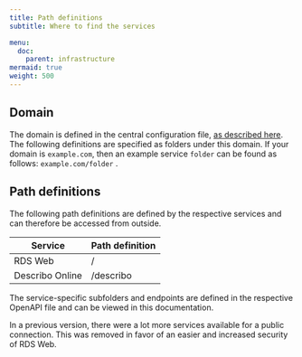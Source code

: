 ```yaml
---
title: Path definitions
subtitle: Where to find the services

menu:
  doc:
    parent: infrastructure
mermaid: true
weight: 500
---
```


## Domain

The domain is defined in the central configuration file, [as described here](/doc/getting-started/config/). The following definitions are specified as folders under this domain. If your domain is `example.com`, then an example service `folder` can be found as follows: `example.com/folder` .

## Path definitions

The following path definitions are defined by the respective services and can therefore be accessed from outside.

| Service         | Path definition |
| --------------- | --------------- |
| RDS Web         | /               |
| Describo Online | /describo       |

The service-specific subfolders and endpoints are defined in the respective OpenAPI file and can be viewed in this documentation.

In a previous version, there were a lot more services available for a public connection. This was removed in favor of an easier and increased security of RDS Web.
